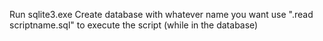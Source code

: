 Run sqlite3.exe
Create database with whatever name you want
use ".read scriptname.sql" to execute the script (while in the database)